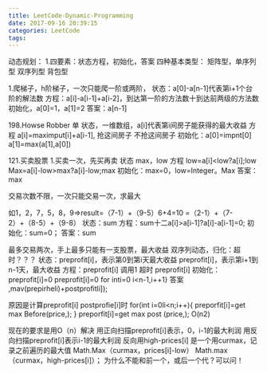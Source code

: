 ```yaml
---
title: LeetCode-Dynamic-Programming
date: 2017-09-16 20:39:15
categories: LeetCode
tags:
---
```



动态规划：
1.四要素：状态方程，初始化，答案
四种基本类型：
矩阵型，单序列型 双序列型 背包型

<!-- more -->
1.爬梯子，h阶梯子，一次只能爬一阶或两阶，
状态：a[0]-a[n-1]代表第i+1个台阶的解法数
方程：a[i]-a[i-1]+a[i-2]，到达第一阶的方法数十到达前两级的方法数
初始化，a[0]=1，a[1]=2
答案：a[n-1]

198.Howse Robber 单
状态，一维数组，a[i]代表第i间房子能获得的最大收益
方程 a[i]=maximput[i]+a[i-1],
          抢这间房子   不抢这间房子
初始化：a[0]=impnt[0]
        a[1]=max(a[1],a[0])

121.买卖股票
1.买卖一次，先买再卖
状态 max，low
方程 low=a[i]<low?a[i];low
     Max=a[i]-low>max?a[i]-low;max
初始化：max=0，low=Integer。Max
答案：max


交易次数不限，一次只能交易一次，求最大

如1，2，7，5，8，9=&gt;result=（7-1）+（9-5）6+4=10
      =（2-1）+（7-2）+（8-5）+（9-8）
状态：sum
方程：sum十二a[i]&gt;a[i-1]?a[i]-a[i-1]=0;
初始化：sum=0；
答案：sum

最多交易两次，手上最多只能有一支股票，最大收益
双序列动态，归化：超时？？？
    状态：preprofit[i]，表示第0到第i天最大收益
          preprofit[i]，表示第i+1到n-1天，最大收益
    方程：preprofit[i] 调用1  超时
          preprofit[i]
   初始化：preprofit[i]=0
           preprofit[i]=0
          for inti=0  i<n-1,i++1}
    答案   ,mav(prepirheli)+postprofitli]);

原因是计算preprofit[i] postprofie[i]时
for(int i=0li&lt;n;i++){
   preporfit[i]=get max Before(price,);
 } preporfit[i]=get max post (price,);
O(n2)

现在的要求是用O（n）解决
用正向扫描preprofit[i]表示，0，i-1的最大利润
用反向扫描preprofit[i]表示i-1的最大利润
反向用high-prices[i]
是一个用curmax，记录之前遍历的最大值
Math.Max（curmax，prices[i]-low）
Math.max（curmax，high-prices[i]）；
为什么不能和前一个，或后一个代？可以问！

